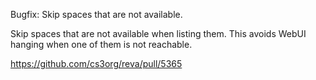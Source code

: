 Bugfix: Skip spaces that are not available.

Skip spaces that are not available when listing them.
This avoids WebUI hanging when one of them is not reachable.

https://github.com/cs3org/reva/pull/5365
